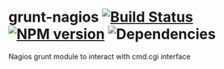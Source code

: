 # grunt-nagios [![Build Status](https://travis-ci.org/ryantomlinson/grunt-nagios.png?branch=master)](https://travis-ci.org/ryantomlinson/grunt-nagios) [![NPM version](https://badge.fury.io/js/grunt-nagios.png)](http://badge.fury.io/js/grunt-nagios) ![Dependencies](https://david-dm.org/ryantomlinson/grunt-nagios.png)

Nagios grunt module to interact with cmd.cgi interface
